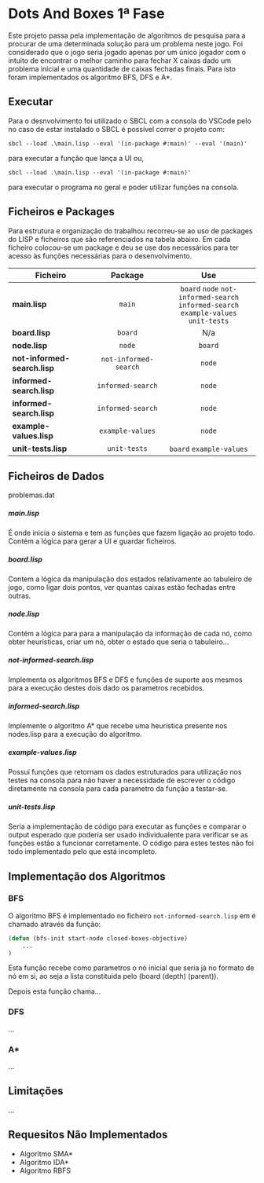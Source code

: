 # Dots And Boxes 1ª Fase
Este projeto passa pela implementação de algoritmos de pesquisa para a procurar de uma determinada solução para um problema neste jogo. Foi considerado que o jogo seria jogado apenas por um único jogador com o intuito de encontrar o melhor caminho para fechar X caixas dado um problema inicial e uma quantidade de caixas fechadas finais.
Para isto foram implementados os algoritmo BFS, DFS e A*.

## Executar

Para o desnvolvimento foi utilizado o SBCL com a consola do VSCode pelo no caso de estar instalado o SBCL é possível correr o projeto com:

```console
sbcl --load .\main.lisp --eval '(in-package #:main)' --eval '(main)'
```
para executar a função que lança a UI ou,
```console
sbcl --load .\main.lisp --eval '(in-package #:main)'
```
para executar o programa no geral e poder utilizar funções na consola.

## Ficheiros e Packages

Para estrutura e organização do trabalhou recorreu-se ao uso de packages do LISP e ficheiros que são referenciados na tabela abaixo. Em cada ficheiro colocou-se um package e deu se use dos necessários para ter acesso às funções necessárias para o desenvolvimento.

| Ficheiro | Package | Use |
| --- | :-----------: | :------: |
| **main.lisp** | `main` |  `board` `node` `not-informed-search` <br/> `informed-search` `example-values` <br/> `unit-tests` |
| **board.lisp** | `board` | N/a |
| **node.lisp** | `node` |  `board` |
| **not-informed-search.lisp** | `not-informed-search` | `node` |
| **informed-search.lisp** | `informed-search` | `node` |
| **informed-search.lisp** | `informed-search` | `node` |
| **example-values.lisp** | `example-values` | `node` |
| **unit-tests.lisp** | `unit-tests` | `board` `example-values` |

## Ficheiros de Dados

problemas.dat

##### main.lisp

É onde inicia o sistema e tem as funções que fazem ligação ao projeto todo. Contém a lógica para gerar a UI e guardar ficheiros.

##### board.lisp

Contem a lógica da manipulação dos estados relativamente ao tabuleiro de jogo, como ligar dois pontos, ver quantas caixas estão fechadas entre outras.

##### node.lisp

Contém a lógica para para a manipulação da informação de cada nó, como obter heurísticas, criar um nó, obter o estado que seria o tabuleiro...

##### not-informed-search.lisp

Implementa os algoritmos BFS e DFS e funções de suporte aos mesmos para a execução destes dois dado os parametros recebidos.

##### informed-search.lisp

Implemente o algoritmo A* que recebe uma heurística presente nos nodes.lisp para a execução do algoritmo.

##### example-values.lisp

Possuí funções que retornam os dados estruturados para utilização nos testes na consola para não haver a necessidade de escrever o código diretamente na consola para cada parametro da função a testar-se.

##### unit-tests.lisp

Seria a implementação de código para executar as funções e comparar o output esperado que poderia ser usado individualente para verificar se as funções estão a funcionar corretamente.
O código para estes testes não foi todo implementado pelo que está incompleto.

## Implementação dos Algoritmos

### BFS

O algoritmo BFS é implementado no ficheiro `not-informed-search.lisp` em é chamado através da função:
```lisp
(defun (bfs-init start-node closed-boxes-objective)
    ...
)
```
Esta função recebe como parametros o nó inicial que seria já no formato de nó em si, ao seja a lista constituida pelo (board (depth) (parent)).

Depois esta função chama...

### DFS

...

### A*

...

## Limitações

...

## Requesitos Não Implementados

* Algoritmo SMA*
* Algoritmo IDA*
* Algoritmo RBFS